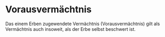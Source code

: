 # Vorausvermächtnis

Das einem Erben zugewendete Vermächtnis (Vorausvermächtnis) gilt als Vermächtnis auch insoweit, als der Erbe selbst beschwert ist. 

